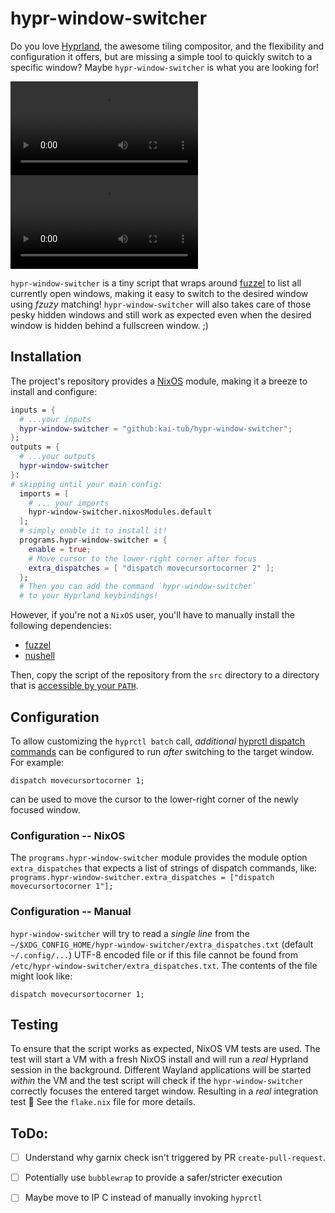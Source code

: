 # hypr-window-switcher

Do you love [Hyprland](https://hyprland.org/), the awesome tiling compositor, and the flexibility and configuration it offers,
but are missing a simple tool to quickly switch to a specific window?
Maybe `hypr-window-switcher` is what you are looking for!

![Demo video file](https://raw.githubusercontent.com/wiki/kai-tub/hypr-window-switcher/hypr-window-switcher.mkv)
![Demo video file](https://raw.githubusercontent.com/wiki/kai-tub/hypr-window-switcher/hypr-window-switcher.mov)

`hypr-window-switcher` is a tiny script that wraps around [fuzzel](https://codeberg.org/dnkl/fuzzel)
to list all currently open windows, making it easy to switch to the desired window using _fzuzy_ matching!
`hypr-window-switcher` will also takes care of those pesky hidden windows and still work as expected even when the desired window is hidden behind a fullscreen window. ;)

## Installation

The project's repository provides a [NixOS](https://nixos.org/) module, making it a breeze to install
and configure:

```nix
inputs = {
  # ...your inputs
  hypr-window-switcher = "github:kai-tub/hypr-window-switcher";
};
outputs = {
  # ...your outputs
  hypr-window-switcher
}:
# skipping until your main config:
  imports = [
    # ... your imports
    hypr-window-switcher.nixosModules.default
  ];
  # simply enable it to install it!
  programs.hypr-window-switcher = {
    enable = true;
    # Move cursor to the lower-right corner after focus
    extra_dispatches = [ "dispatch movecursortocorner 2" ];
  };
  # Then you can add the command `hypr-window-switcher`
  # to your Hyprland keybindings!
```

However, if you're not a `NixOS` user, you'll have to manually install the following dependencies:

- [fuzzel](https://codeberg.org/dnkl/fuzzel)
- [nushell](https://www.nushell.sh/)

Then, copy the script of the repository from the `src` directory to a directory that is [accessible by your `PATH`](https://astrobiomike.github.io/unix/modifying_your_path).

## Configuration

To allow customizing the `hyprctl batch` call, 
_additional_ [hyprctl dispatch commands](https://wiki.hyprland.org/Configuring/Dispatchers/#list-of-dispatchers)
can be configured to run _after_ switching to the target window.
For example:
```
dispatch movecursortocorner 1;
```
can be used to move the cursor to the lower-right corner of the newly focused window.

### Configuration -- NixOS
The `programs.hypr-window-switcher` module provides the module option
`extra_dispatches` that expects a list of strings of dispatch commands, like:
`programs.hypr-window-switcher.extra_dispatches = ["dispatch movecursortocorner 1"];`

### Configuration -- Manual
`hypr-window-switcher` will try to read a _single line_ from the
`~/$XDG_CONFIG_HOME/hypr-window-switcher/extra_dispatches.txt` (default `~/.config/...`)
UTF-8 encoded file or if this file cannot be found from
`/etc/hypr-window-switcher/extra_dispatches.txt`.
The contents of the file might look like:
```
dispatch movecursortocorner 1;
```

## Testing
To ensure that the script works as expected, NixOS VM tests are used.
The test will start a VM with a fresh NixOS install and will run a _real_ Hyprland session
in the background. Different Wayland applications will be started _within_ the VM
and the test script will check if the `hypr-window-switcher` correctly focuses the entered
target window. Resulting in a _real_ integration test :tada:
See the `flake.nix` file for more details.

## ToDo:
- [ ] Understand why garnix check isn't triggered by PR `create-pull-request`.
- [ ] Potentially use `bubblewrap` to provide a safer/stricter execution
- [ ] Maybe move to IP C instead of manually invoking `hyprctl`

